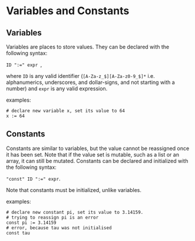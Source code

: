 # Variables and Constants

## Variables
Variables are places to store values. They can be declared with the following syntax:

`ID ":=" expr `,

where `ID` is any valid identifier (`[A-Za-z_$][A-Za-z0-9_$]*` i.e. alphanumerics, underscores, and dollar-signs, and not starting with a number) and `expr` is any valid expression.

examples:
```
# declare new variable x, set its value to 64
x := 64
```

## Constants
Constants are similar to variables, but the value cannot be reassigned once it has been set. Note that if the value set is mutable, such as a list or an array, it can still be mutated. Constants can be declared and initialized with the following syntax:

`"const" ID ":=" expr`.

Note that constants must be initialized, unlike variables. 

examples:
```
# declare new constant pi, set its value to 3.14159. 
# trying to reassign pi is an error
const pi := 3.14159  
# error, because tau was not initialised
const tau
```
